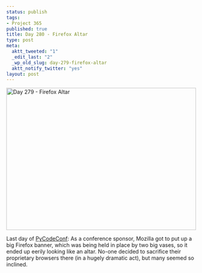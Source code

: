 ```yaml
--- 
status: publish
tags: 
- Project 365
published: true
title: Day 280 - Firefox Altar
type: post
meta: 
  aktt_tweeted: "1"
  _edit_last: "2"
  _wp_old_slug: day-279-firefox-altar
  aktt_notify_twitter: "yes"
layout: post
---
```

<a href="http://www.flickr.com/photos/freeed/6221597470/" title="Day 279 - Firefox Altar by Fred​, on Flickr"><img src="http://farm7.static.flickr.com/6157/6221597470_cfd148e00d.jpg" width="500" height="375" alt="Day 279 - Firefox Altar"/></a>

Last day of <a href="http://py.codeconf.com/">PyCodeConf</a>: As a conference sponsor, Mozilla got to put up a big Firefox banner, which was being held in place by two big vases, so it ended up eerily looking like an altar. No-one decided to sacrifice their proprietary browsers there (in a hugely dramatic act), but many seemed so inclined.

